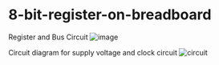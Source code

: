 # 8-bit-register-on-breadboard
Register and Bus Circuit
![image](https://github.com/user-attachments/assets/be379464-573b-474b-b409-05ae12fa6263)














Circuit diagram for supply voltage and clock circuit
![circuit](https://github.com/user-attachments/assets/84216fbf-714f-4921-b444-0a135f0a47d1)


